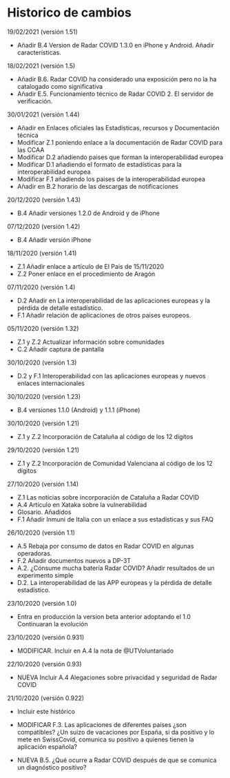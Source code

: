 # Historico de cambios

19/02/2021 (versión 1.51)

- Añadir B.4 Version de Radar COVID 1.3.0 en iPhone y Android. Añadir características.

18/02/2021 (versión 1.5)

- Añadir B.6. Radar COVID ha considerado una exposición pero no la ha catalogado como significativa
- Añadir E.5. Funcionamiento técnico de Radar COVID 2. El servidor de verificación. 

30/01/2021 (versión 1.44)

- Añadir en Enlaces oficiales las Estadísticas, recursos y Documentación técnica
- Modificar Z.1 poniendo enlace a la documentación de Radar COVID para las CCAA
- Modificar D.2 añadiendo paises que forman la interoperabilidad europea
- Modificar D.1 añadiendo el formato de estadísticas para la interoperabilidad europea
- Modificar F.1 añadiendo los paises de la interoperabilidad europea
- Añadir en B.2 horario de las descargas de notificaciones

20/12/2020 (versión 1.43)

- B.4 Añadir versiones 1.2.0 de Android y de iPhone

07/12/2020 (versión 1.42)

- B.4 Añadir versión iPhone

18/11/2020 (versión 1.41)

- Z.1 Añadir enlace a artículo de El Pais de 15/11/2020
- Z.2 Poner enlace en el procedimiento de Aragón

07/11/2020 (versión 1.4)

- D.2 Añadir en La interoperabilidad de las aplicaciones europeas y la pérdida de detalle estadístico.
- F.1 Añadir relación de aplicaciones de otros paises europeos.

05/11/2020 (versión 1.32)

- Z.1 y Z.2 Actualizar información sobre comunidades
- C.2 Añadir captura de pantalla

30/10/2020 (versión 1.3)

- D.2 y F.1 Interoperabilidad con las aplicaciones europeas y nuevos enlaces internacionales

30/10/2020 (versión 1.23)

- B.4 versiones 1.1.0 (Android) y 1.1.1 (iPhone) 

30/10/2020 (versión 1.21)

- Z.1 y Z.2 Incorporación de Cataluña al código de los 12 dígitos

29/10/2020 (versión 1.21)

- Z.1 y Z.2 Incorporación de Comunidad Valenciana al código de los 12 dígitos 

27/10/2020 (versión 1.14)

- Z.1 Las noticias sobre incorporación de Cataluña a Radar COVID
- A.4 Artículo en Xataka sobre la vulnerabilidad
- Glosario. Añadidos
- F.1 Añadir Inmuni de Italia con un enlace a sus estadísticas y sus FAQ

26/10/2020 (versión 1.1)

- A.5 Rebaja por consumo de datos en Radar COVID en algunas operadoras.
- F.2 Añadir documentos nuevos a  DP-3T
- A.2. ¿Cónsume mucha batería Radar COVID? Añadir resultados de un experimento simple
- D.2. La interoperabilidad de las APP europeas y la pérdida de detalle estadístico.

23/10/2020 (versión 1.0)

- Entra en producción la version beta anterior adoptando el 1.0 Continuaran la evolución

23/10/2020 (versión 0.931)

- MODIFICAR. Incluir en A.4 la nota de @UTVoluntariado

22/10/2020 (versión 0.93)

- NUEVA Incluir A.4 Alegaciones sobre privacidad y seguridad de Radar COVID

21/10/2020 (versión 0.922)

- Incluir este histórico

- MODIFICAR F.3. Las aplicaciones de diferentes países ¿son compatibles? ¿Un suizo de vacaciones por España, si da positivo y lo mete en SwissCovid, comunica su positivo a quienes tienen la aplicación española? 

- NUEVA B.5. ¿Qué ocurre a Radar COVID después de que se comunica un diagnóstico positivo?

